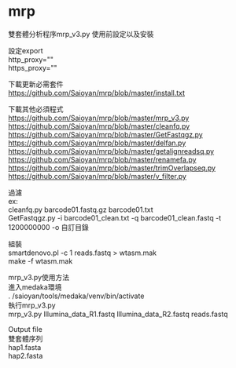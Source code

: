 # mrp
雙套體分析程序mrp_v3.py
使用前設定以及安裝

設定export\
http_proxy=""\
https_proxy=""

下載更新必需套件\
https://github.com/Saioyan/mrp/blob/master/install.txt

下載其他必須程式\
https://github.com/Saioyan/mrp/blob/master/mrp_v3.py
https://github.com/Saioyan/mrp/blob/master/cleanfq.py
https://github.com/Saioyan/mrp/blob/master/GetFastqgz.py
https://github.com/Saioyan/mrp/blob/master/delfan.py
https://github.com/Saioyan/mrp/blob/master/getalignreadsq.py
https://github.com/Saioyan/mrp/blob/master/renamefa.py
https://github.com/Saioyan/mrp/blob/master/trimOverlapseq.py
https://github.com/Saioyan/mrp/blob/master/v_filter.py

過濾\
ex:\
cleanfq.py barcode01.fastq.gz barcode01.txt \
GetFastqgz.py -i barcode01_clean.txt -q barcode01_clean.fastq -t 1200000000 -o 自訂目錄


組裝\
smartdenovo.pl -c 1 reads.fastq > wtasm.mak\
make -f wtasm.mak

mrp_v3.py使用方法\
進入medaka環境\
. /saioyan/tools/medaka/venv/bin/activate\
執行mrp_v3.py\
mrp_v3.py Illumina_data_R1.fastq Illumina_data_R2.fastq reads.fastq

Output file\
雙套體序列\
hap1.fasta\
hap2.fasta



